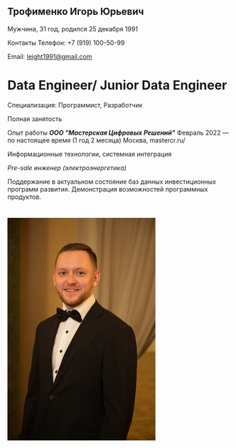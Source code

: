 ## Трофименко Игорь Юрьевич
Мужчина, 31 год, родился 25 декабря 1991

Контакты
Телефон: +7 (919) 100-50-99

Email: leight1991@gmail.com

# Data Engineer/ Junior Data Engineer

Специализация: Программист, Разработчик

Полная занятость

Опыт работы
***ООО "Мастерская Цифровых Решений"*** 
Февраль 2022 — по настоящее время (1 год 2 месяца)
Москва, mastercr.ru/

Информационные технологии, системная интеграция

*Pre-sale инженер (электроэнергетика)*

Поддержание в актуальном состояние баз данных инвестиционных программ развития. Демонстрация возможностей программных продуктов.

# ![Фото](https://github.com/garnostress/temp_repo/blob/main/610279683.jpeg)
